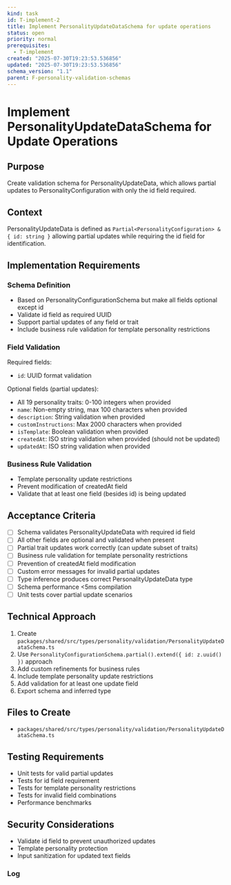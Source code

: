 ```yaml
---
kind: task
id: T-implement-2
title: Implement PersonalityUpdateDataSchema for update operations
status: open
priority: normal
prerequisites:
  - T-implement
created: "2025-07-30T19:23:53.536856"
updated: "2025-07-30T19:23:53.536856"
schema_version: "1.1"
parent: F-personality-validation-schemas
---
```


# Implement PersonalityUpdateDataSchema for Update Operations

## Purpose

Create validation schema for PersonalityUpdateData, which allows partial updates to PersonalityConfiguration with only the id field required.

## Context

PersonalityUpdateData is defined as `Partial<PersonalityConfiguration> & { id: string }` allowing partial updates while requiring the id field for identification.

## Implementation Requirements

### Schema Definition

- Based on PersonalityConfigurationSchema but make all fields optional except id
- Validate id field as required UUID
- Support partial updates of any field or trait
- Include business rule validation for template personality restrictions

### Field Validation

Required fields:

- `id`: UUID format validation

Optional fields (partial updates):

- All 19 personality traits: 0-100 integers when provided
- `name`: Non-empty string, max 100 characters when provided
- `description`: String validation when provided
- `customInstructions`: Max 2000 characters when provided
- `isTemplate`: Boolean validation when provided
- `createdAt`: ISO string validation when provided (should not be updated)
- `updatedAt`: ISO string validation when provided

### Business Rule Validation

- Template personality update restrictions
- Prevent modification of createdAt field
- Validate that at least one field (besides id) is being updated

## Acceptance Criteria

- [ ] Schema validates PersonalityUpdateData with required id field
- [ ] All other fields are optional and validated when present
- [ ] Partial trait updates work correctly (can update subset of traits)
- [ ] Business rule validation for template personality restrictions
- [ ] Prevention of createdAt field modification
- [ ] Custom error messages for invalid partial updates
- [ ] Type inference produces correct PersonalityUpdateData type
- [ ] Schema performance <5ms compilation
- [ ] Unit tests cover partial update scenarios

## Technical Approach

1. Create `packages/shared/src/types/personality/validation/PersonalityUpdateDataSchema.ts`
2. Use `PersonalityConfigurationSchema.partial().extend({ id: z.uuid() })` approach
3. Add custom refinements for business rules
4. Include template personality update restrictions
5. Add validation for at least one update field
6. Export schema and inferred type

## Files to Create

- `packages/shared/src/types/personality/validation/PersonalityUpdateDataSchema.ts`

## Testing Requirements

- Unit tests for valid partial updates
- Tests for id field requirement
- Tests for template personality restrictions
- Tests for invalid field combinations
- Performance benchmarks

## Security Considerations

- Validate id field to prevent unauthorized updates
- Template personality protection
- Input sanitization for updated text fields

### Log
